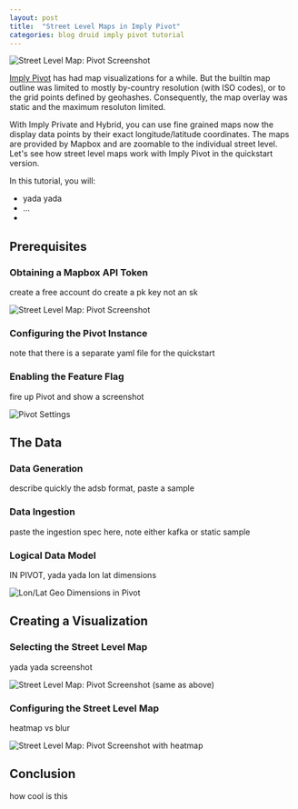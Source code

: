 ```yaml
---
layout: post
title:  "Street Level Maps in Imply Pivot"
categories: blog druid imply pivot tutorial
---
```


![Street Level Map: Pivot Screenshot](/assets/xxxx.jpg)

[Imply Pivot](https://docs.imply.io/latest/pivot-overview/) has had map visualizations for a while. But the builtin map outline was limited to mostly by-country resolution (with ISO codes), or to the grid points defined by geohashes. Consequently, the map overlay was static and the maximum resoluton limited.

With Imply Private and Hybrid, you can use fine grained maps now the display data points by their exact longitude/latitude coordinates. The maps are provided by Mapbox and are zoomable to the individual street level. Let's see how street level maps work with Imply Pivot in the quickstart version.

In this tutorial, you will:

- yada yada
- ...
- 

## Prerequisites

### Obtaining a Mapbox API Token

create a free account
do create a pk key not an sk

![Street Level Map: Pivot Screenshot](/assets/xxxx.jpg)

### Configuring the Pivot Instance

note that there is a separate yaml file for the quickstart

### Enabling the Feature Flag

fire up Pivot and show a screenshot

![Pivot Settings](/assets/xxxx.jpg)

## The Data

### Data Generation

describe quickly the adsb format, paste a sample

### Data Ingestion

paste the ingestion spec here, note either kafka or static sample

### Logical Data Model

IN PIVOT, yada yada lon lat dimensions

![Lon/Lat Geo Dimensions in Pivot](/assets/xxxx.jpg)

## Creating a Visualization

### Selecting the Street Level Map

yada yada screenshot

![Street Level Map: Pivot Screenshot (same as above)](/assets/xxxx.jpg)

### Configuring the Street Level Map

heatmap vs blur

![Street Level Map: Pivot Screenshot with heatmap](/assets/xxxx.jpg)

## Conclusion

how cool is this
